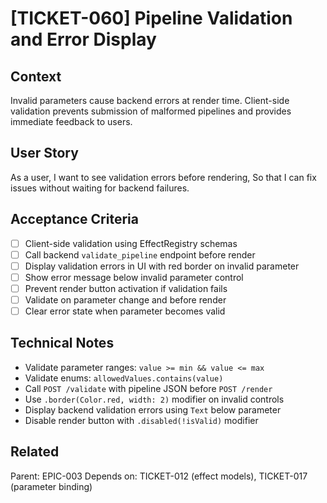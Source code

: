# [TICKET-060] Pipeline Validation and Error Display

## Context
Invalid parameters cause backend errors at render time. Client-side validation prevents submission of malformed pipelines and provides immediate feedback to users.

## User Story
As a user,
I want to see validation errors before rendering,
So that I can fix issues without waiting for backend failures.

## Acceptance Criteria
- [ ] Client-side validation using EffectRegistry schemas
- [ ] Call backend `validate_pipeline` endpoint before render
- [ ] Display validation errors in UI with red border on invalid parameter
- [ ] Show error message below invalid parameter control
- [ ] Prevent render button activation if validation fails
- [ ] Validate on parameter change and before render
- [ ] Clear error state when parameter becomes valid

## Technical Notes
- Validate parameter ranges: `value >= min && value <= max`
- Validate enums: `allowedValues.contains(value)`
- Call `POST /validate` with pipeline JSON before `POST /render`
- Use `.border(Color.red, width: 2)` modifier on invalid controls
- Display backend validation errors using `Text` below parameter
- Disable render button with `.disabled(!isValid)` modifier

## Related
Parent: EPIC-003
Depends on: TICKET-012 (effect models), TICKET-017 (parameter binding)
